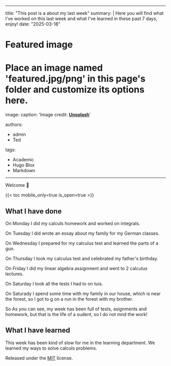 
---
title: "This post is a about my last week"
summary: |
  Here you will find what I've worked on this last week and what I've learned in these past 7 	 days, enjoy!
date: "2025-03-18"

# Featured image
# Place an image named 'featured.jpg/png' in this page's folder and customize its options here.
image:
  caption: 'Image credit: [**Unsplash**](https://unsplash.com)'

authors:
  - admin
  - Ted

tags:
  - Academic
  - Hugo Blox
  - Markdown
---

Welcome 👋

{{< toc mobile_only=true is_open=true >}}

## What I have done 

On Monday I did my calculs homework and worked on integrals. 

On Tuesday I did wrote an essay about my family for my German classes.

On Wednesday I prepared for my calculus test and learned the parts of a gun. 

On Thursday I took my calculus test and celebrated my father's birthday. 

On Friday I did my linear algebra assignment and went to 2 calculus lectures. 

On Saturday I took all the tests I had to on tuis. 

On Saturady I spend some time with my family in our house, which is near the forest, so I got to g on a run in the forest with my brother.

So As you can see, my week has been full of tests, asignments and homework, but that is the life of a sudent, so I do not mnd the work!

## What I have learned 

This week has been kind of slow for me in the learning department. We learned my ways to solve calculs problems. 

Released under the [MIT](https://github.com/HugoBlox/hugo-blox-builder/blob/main/LICENSE.md) license.
